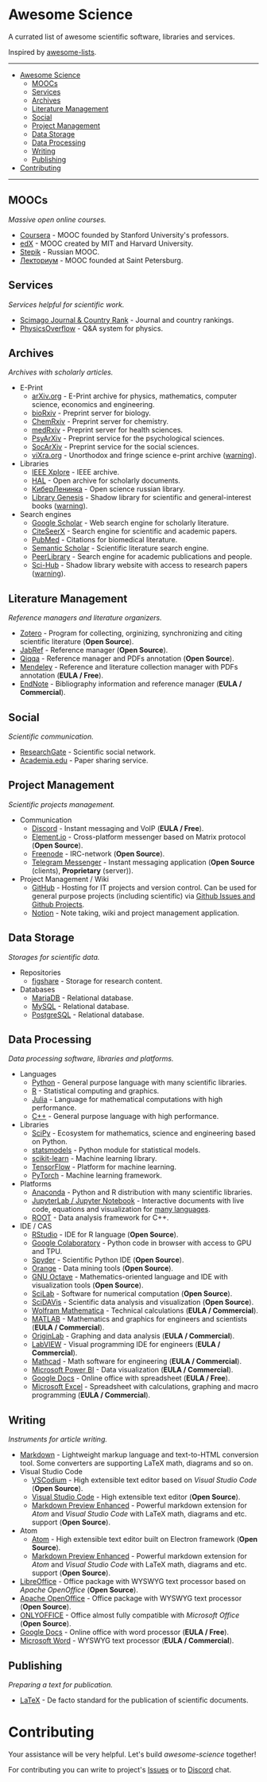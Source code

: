 # Awesome Science

A currated list of awesome scientific software, libraries and services.

Inspired by [awesome-lists](https://github.com/topics/awesome-lists).

---
<!-- @import "[TOC]" {cmd="toc" depthFrom=1 depthTo=6 orderedList=false} -->

<!-- code_chunk_output -->

- [Awesome Science](#awesome-science)
  - [MOOCs](#moocs)
  - [Services](#services)
  - [Archives](#archives)
  - [Literature Management](#literature-management)
  - [Social](#social)
  - [Project Management](#project-management)
  - [Data Storage](#data-storage)
  - [Data Processing](#data-processing)
  - [Writing](#writing)
  - [Publishing](#publishing)
- [Contributing](#contributing)

<!-- /code_chunk_output -->
---

## MOOCs
*Massive open online courses.*

- [Coursera](https://www.coursera.org/) - MOOC founded by Stanford University's professors.
- [edX](https://www.edx.org/) - MOOC created by MIT and Harvard University.
- [Stepik](https://stepik.org/) - Russian MOOC.
- [Лекториум](https://www.lektorium.tv/) - MOOC founded at Saint Petersburg.

## Services
*Services helpful for scientific work.*

- [Scimago Journal & Country Rank](https://www.scimagojr.com/) - Journal and country rankings.
- [PhysicsOverflow](https://physicsoverflow.org/) - Q&A system for physics.

## Archives
*Archives with scholarly articles.*

- E-Print
    - [arXiv.org](https://arxiv.org/) - E-Print archive for physics, mathematics, computer science, economics and engineering.
    - [bioRxiv](https://www.biorxiv.org/) - Preprint server for biology.
    - [ChemRxiv](https://chemrxiv.org/) - Preprint server for chemistry.
    - [medRxiv](https://www.medrxiv.org/) - Preprint server for health sciences.
    - [PsyArXiv](https://psyarxiv.com/) - Preprint service for the psychological sciences.
    - [SocArXiv](https://osf.io/preprints/socarxiv) - Preprint service for the social sciences.
    - [viXra.org](https://vixra.org/) - Unorthodox and fringe science e-print archive ([warning](https://webspace.science.uu.nl/~hooft101/fringe-oct-2017.pdf)).
- Libraries
    - [IEEE Xplore](https://ieeexplore.ieee.org/Xplore/home.jsp) - IEEE archive.
    - [HAL](https://hal.archives-ouvertes.fr/) - Open archive for scholarly documents.
    - [КиберЛенинка](https://cyberleninka.ru/) - Open science russian library.
    - [Library Genesis](http://libgen.lc/) - Shadow library for scientific and general-interest books ([warning](https://en.wikipedia.org/wiki/Shadow_library)).
- Search engines
    - [Google Scholar](https://scholar.google.com/) - Web search engine for scholarly literature.
    - [CiteSeerX](http://citeseerx.ist.psu.edu/) - Search engine for scientific and academic papers.
    - [PubMed](https://pubmed.ncbi.nlm.nih.gov/) - Citations for biomedical literature.
    - [Semantic Scholar](https://www.semanticscholar.org/) - Scientific literature search engine.
    - [PeerLibrary](https://peerlibrary.org/) - Search engine for academic publications and people.
    - [Sci-Hub](https://sci-hub.do/) - Shadow library website with access to research papers ([warning](https://en.wikipedia.org/wiki/Shadow_library)).

## Literature Management
*Reference managers and literature organizers.*

- [Zotero](https://www.zotero.org/) - Program for collecting, orginizing, synchronizing and citing scientific literature (**Open Source**).
- [JabRef](https://www.jabref.org/) - Reference manager (**Open Source**).
- [Qiqqa](https://github.com/jimmejardine/qiqqa-open-source) - Reference manager and PDFs annotation (**Open Source**).
- [Mendeley](https://www.mendeley.com/) - Reference and literature collection manager with PDFs annotation (**EULA / Free**).
- [EndNote](https://endnote.com/) - Bibliography information and reference manager (**EULA / Commercial**).

## Social
*Scientific communication.*

- [ResearchGate](https://www.researchgate.net/) - Scientific social network.
- [Academia.edu](https://www.academia.edu/) - Paper sharing service.

## Project Management
*Scientific projects management.*

- Communication
    - [Discord](https://discord.com/) - Instant messaging and VoIP (**EULA / Free**).
    - [Element.io](https://element.io/) - Cross-platform messenger based on Matrix protocol (**Open Source**).
    - [Freenode](http://freenode.net/) - IRC-network (**Open Source**).
    - [Telegram Messenger](https://telegram.org/) - Instant messaging application (**Open Source** (clients), **Proprietary** (server)).
- Project Management / Wiki
    - [GitHub](https://github.com/) - Hosting for IT projects and version control. Can be used for general purpose projects (including scientific) via [Github Issues and Github Projects](https://github.com/features/project-management/).
    - [Notion](https://www.notion.so/) - Note taking, wiki and project management application.

## Data Storage
*Storages for scientific data.*

- Repositories
    - [figshare](https://figshare.com/) - Storage for research content.
- Databases
    - [MariaDB](https://mariadb.org/) - Relational database.
    - [MySQL](https://www.mysql.com/) - Relational database.
    - [PostgreSQL](https://www.postgresql.org/) - Relational database.

## Data Processing
*Data processing software, libraries and platforms.*

- Languages
    - [Python](https://www.python.org/) - General purpose language with many scientific libraries.
    - [R](https://www.r-project.org/) - Statistical computing and graphics.
    - [Julia](https://julialang.org/) - Language for mathematical computations with high performance.
    - [C++](https://isocpp.org/) - General purpose language with high performance.
- Libraries
    - [SciPy](https://www.scipy.org/) - Ecosystem for mathematics, science and engineering based on Python.
    - [statsmodels](https://www.statsmodels.org/) - Python module for statistical models.
    - [scikit-learn](https://www.sklearn.org/) - Machine learning library.
    - [TensorFlow](https://www.tensorflow.org/) - Platform for machine learning.
    - [PyTorch](https://pytorch.org/) - Machine learning framework.
- Platforms
    - [Anaconda](https://anaconda.org/) - Python and R distribution with many scientific libraries.
    - [JupyterLab / Jupyter Notebook](https://jupyter.org/) - Interactive documents with live code, equations and visualization for [many languages](https://github.com/jupyter/jupyter/wiki/Jupyter-kernels).
    - [ROOT](https://root.cern.ch/) - Data analysis framework for C++.
- IDE / CAS
    - [RStudio](https://rstudio.com/) - IDE for R language (**Open Source**).
    - [Google Colaboratory](https://colab.research.google.com/) - Python code in browser with access to GPU and TPU.
    - [Spyder](https://www.spyder-ide.org/) - Scientific Python IDE (**Open Source**).
    - [Orange](https://orange.biolab.si/) - Data mining tools (**Open Source**).
    - [GNU Octave](https://www.gnu.org/software/octave/index) - Mathematics-oriented language and IDE with visualization tools (**Open Source**).
    - [SciLab](https://www.scilab.org/) - Software for numerical computation (**Open Source**).
    - [SciDAVis](http://scidavis.sourceforge.net/) - Scientific data analysis and visualization (**Open Source**).
    - [Wolfram Mathematica](https://www.wolfram.com/mathematica/) - Technical calculations (**EULA / Commercial**).
    - [MATLAB](https://www.mathworks.com/products/matlab.html) - Mathematics and graphics for engineers and scientists (**EULA / Commercial**).
    - [OriginLab](https://www.originlab.com/) - Graphing and data analysis (**EULA / Commercial**).
    - [LabVIEW](https://www.ni.com/ru-ru/shop/labview.html) - Visual programming IDE for engineers (**EULA / Commercial**).
    - [Mathcad](https://www.mathcad.com/en/) - Math software for engineering (**EULA / Commercial**).
    - [Microsoft Power BI](https://powerbi.microsoft.com/) - Data visualization (**EULA / Commercial**).
    - [Google Docs](https://docs.google.com/document/?usp=mkt_docs) - Online office with spreadsheet (**EULA / Free**).
    - [Microsoft Excel](https://www.microsoft.com/microsoft-365/excel) - Spreadsheet with calculations, graphing and macro programming (**EULA / Commercial**).

## Writing
*Instruments for article writing.*

- [Markdown](https://daringfireball.net/projects/markdown/) - Lightweight markup language and text-to-HTML conversion tool. Some converters are supporting LaTeX math, diagrams and so on.
- Visual Studio Code
    - [VSCodium](https://vscodium.com/) - High extensible text editor based on *Visual Studio Code* (**Open Source**).
    - [Visual Studio Code](https://code.visualstudio.com/) - High extensible text editor  (**Open Source**).
    - [Markdown Preview Enhanced](https://shd101wyy.github.io/markdown-preview-enhanced/#/) - Powerful markdown extension for *Atom* and *Visual Studio Code* with LaTeX math, diagrams and etc. support (**Open Source**).
- Atom
    - [Atom](https://atom.io/) - High extensible text editor built on Electron framework (**Open Source**).
    - [Markdown Preview Enhanced](https://shd101wyy.github.io/markdown-preview-enhanced/#/) - Powerful markdown extension for *Atom* and *Visual Studio Code* with LaTeX math, diagrams and etc. support (**Open Source**).
- [LibreOffice](https://www.libreoffice.org/) - Office package with WYSWYG text processor based on *Apache OpenOffice* (**Open Source**).
- [Apache OpenOffice](http://www.openoffice.org/) - Office package with WYSWYG text processor (**Open Source**).
- [ONLYOFFICE](https://www.onlyoffice.com/) - Office almost fully compatible with *Microsoft Office* (**Open Source**).
- [Google Docs](https://docs.google.com/document/?usp=mkt_docs) - Online office with word processor (**EULA / Free**).
- [Microsoft Word](https://www.microsoft.com/ru-ru/microsoft-365/word) - WYSWYG text processor (**EULA / Commercial**).

## Publishing
*Preparing a text for publication.*

- [LaTeX](https://www.latex-project.org/) - De facto standard for the publication of scientific documents.

# Contributing
Your assistance will be very helpful. Let's build *awesome-science* together!

For contributing you can write to project's [Issues](https://github.com/deverte/awesome-science/issues) or to [Discord](https://discord.gg/Fc9u6yEzRH) chat.